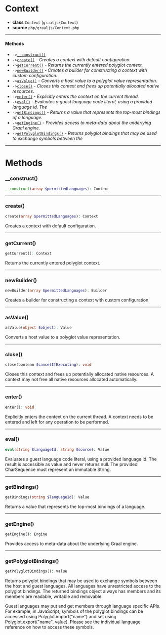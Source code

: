# Context

- **class** `Context` (`graaljs\Context`)
- **source** `php/graaljs/Context.php`

---

#### Methods

- `->`[`__construct()`](#method-__construct)
- `->`[`create()`](#method-create) - _Creates a context with default configuration._
- `->`[`getCurrent()`](#method-getcurrent) - _Returns the currently entered polyglot context._
- `->`[`newBuilder()`](#method-newbuilder) - _Creates a builder for constructing a context with custom configuration._
- `->`[`asValue()`](#method-asvalue) - _Converts a host value to a polyglot value representation._
- `->`[`close()`](#method-close) - _Closes this context and frees up potentially allocated native resources._
- `->`[`enter()`](#method-enter) - _Explicitly enters the context on the current thread._
- `->`[`eval()`](#method-eval) - _Evaluates a guest language code literal, using a provided language id. The_
- `->`[`getBindings()`](#method-getbindings) - _Returns a value that represents the top-most bindings of a language._
- `->`[`getEngine()`](#method-getengine) - _Provides access to meta-data about the underlying Graal engine._
- `->`[`getPolyglotBindings()`](#method-getpolyglotbindings) - _Returns polyglot bindings that may be used to exchange symbols between the_

---
# Methods

<a name="method-__construct"></a>

### __construct()
```php
__construct(array $permittedLanguages): Context
```

---

<a name="method-create"></a>

### create()
```php
create(array $permittedLanguages): Context
```
Creates a context with default configuration.

---

<a name="method-getcurrent"></a>

### getCurrent()
```php
getCurrent(): Context
```
Returns the currently entered polyglot context.

---

<a name="method-newbuilder"></a>

### newBuilder()
```php
newBuilder(array $permittedLanguages): Builder
```
Creates a builder for constructing a context with custom configuration.

---

<a name="method-asvalue"></a>

### asValue()
```php
asValue(object $object): Value
```
Converts a host value to a polyglot value representation.

---

<a name="method-close"></a>

### close()
```php
close(boolean $cancelIfExecuting): void
```
Closes this context and frees up potentially allocated native resources.
A context may not free all native resources allocated automatically.

---

<a name="method-enter"></a>

### enter()
```php
enter(): void
```
Explicitly enters the context on the current thread.
A context needs to be entered and left for any operation to be performed.

---

<a name="method-eval"></a>

### eval()
```php
eval(string $languageId, string $source): Value
```
Evaluates a guest language code literal, using a provided language id. The
result is accessible as value and never returns null. The provided
CharSequence must represent an immutable String.

---

<a name="method-getbindings"></a>

### getBindings()
```php
getBindings(string $languageId): Value
```
Returns a value that represents the top-most bindings of a language.

---

<a name="method-getengine"></a>

### getEngine()
```php
getEngine(): Engine
```
Provides access to meta-data about the underlying Graal engine.

---

<a name="method-getpolyglotbindings"></a>

### getPolyglotBindings()
```php
getPolyglotBindings(): Value
```
Returns polyglot bindings that may be used to exchange symbols between the
host and guest languages. All languages have unrestricted access to the
polyglot bindings. The returned bindings object always has members and its
members are readable, writable and removable.

Guest languages may put and get members through language specific APIs. For
example, in JavaScript, symbols of the polyglot bindings can be accessed
using Polyglot.import("name") and set using Polyglot.export("name", value).
Please see the individual language reference on how to access these symbols.